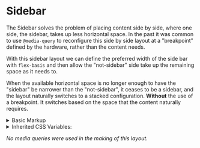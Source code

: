 <!-- This is the general documentation layout. Add or remove any sections as needed, but try to stay consistent across components. -->
# Sidebar

The Sidebar solves the problem of placing content side by side, where one side, the sidebar, takes up less horizontal space. In the past it was common to use `@media-query` to reconfigure this side by side layout at a "breakpoint" defined by the hardware, rather than the content needs.

With this sidebar layout we can define the preferred width of the side bar with `flex-basis` and then allow the "not-sidebar" side take up the remaining space as it needs to.

When the available horizontal space is no longer enough to have the "sidebar" be narrower than the "not-sidebar", it ceases to be a sidebar, and the layout naturally switches to a stacked configuration. **Without** the use of a breakpoint. It switches based on the space that the content naturally requires.

<details>
  <summary>Basic Markup</summary>
  ```
  <div class="with-sidebar">
    <!-- sidebar -->
    <div></div>
    <!-- not sidebar -->
    <div></div>
  </div>
  ```
</details>

<details>
  <summary>Inherited CSS Variables:</summary>
  - `--space`: *(--s0)* Sets the gap value between cluster items. Be sure to use the "Modal Scale" variables, `--s*`, though the default should be good for most cases.
  - `--sidebar-width`: *(20ch)* Sets the sidebar width.
  - `--sidebar-direction`: *(row)* To move the sidebar to the right instead of the left, use `row-reverse`.
</details>

*No media queries were used in the making of this layout.*
